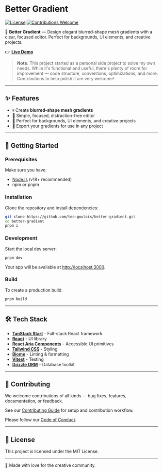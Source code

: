 # Better Gradient

[![License](https://img.shields.io/badge/license-MIT-blue.svg)](./LICENSE)
[![Contributions Welcome](https://img.shields.io/badge/contributions-welcome-brightgreen.svg)](./CONTRIBUTING.md)

🎨 **Better Gradient** — Design elegant blurred-shape mesh gradients with a clear, focused editor. Perfect for backgrounds, UI elements, and creative projects.

👉 **[Live Demo](https://better-gradient.com)**

> **Note:** This project started as a personal side project to solve my own needs. While it's functional and useful, there's plenty of room for improvement — code structure, conventions, optimizations, and more. Contributions to help polish it are very welcome!

---

## ✨ Features

- 🌀 Create **blurred-shape mesh gradients**
- 🎯 Simple, focused, distraction-free editor
- 🎨 Perfect for backgrounds, UI elements, and creative projects
- 💾 Export your gradients for use in any project

---

## 🚀 Getting Started

### Prerequisites

Make sure you have:

- [Node.js](https://nodejs.org/) (v18+ recommended)
- npm or pnpm

### Installation

Clone the repository and install dependencies:

```bash
git clone https://github.com/teo-goulois/better-gradient.git
cd better-gradient
pnpm i
```

### Development

Start the local dev server:

```bash
pnpm dev
```

Your app will be available at [http://localhost:3000](http://localhost:3000).

### Build

To create a production build:

```bash
pnpm build
```

---

## 🛠️ Tech Stack

- **[TanStack Start](https://tanstack.com/start)** - Full-stack React framework
- **[React](https://react.dev/)** - UI library
- **[React Aria Components](https://react-spectrum.adobe.com/react-aria/)** - Accessible UI primitives
- **[Tailwind CSS](https://tailwindcss.com/)** - Styling
- **[Biome](https://biomejs.dev/)** - Linting & formatting
- **[Vitest](https://vitest.dev/)** - Testing
- **[Drizzle ORM](https://orm.drizzle.team/)** - Database toolkit

---

## 🤝 Contributing

We welcome contributions of all kinds — bug fixes, features, documentation, or feedback.

See our [Contributing Guide](./CONTRIBUTING.md) for setup and contribution workflow.

Please follow our [Code of Conduct](./CODE_OF_CONDUCT.md).

---

## 📜 License

This project is licensed under the MIT License.

---

💜 Made with love for the creative community.

